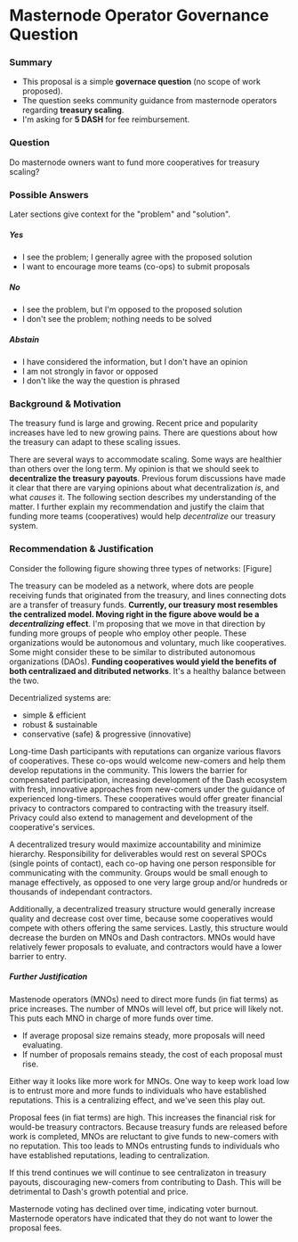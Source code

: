 # Masternode Operator Governance Question

### Summary
* This proposal is a simple **governace question** (no scope of work proposed). 
* The question seeks community guidance from masternode operators regarding **treasury scaling**.
* I'm asking for **5 DASH** for fee reimbursement.

### Question
Do masternode owners want to fund more cooperatives for treasury scaling?

### Possible Answers
Later sections give context for the "problem" and "solution".

##### Yes
* I see the problem;  I generally agree with the proposed solution
* I want to encourage more teams (co-ops) to submit proposals

##### No
* I see the problem, but I'm opposed to the proposed solution
* I don't see the problem; nothing needs to be solved

##### Abstain
* I have considered the information, but I don't have an opinion
* I am not strongly in favor or opposed
* I don't like the way the question is phrased

### Background & Motivation
The treasury fund is large and growing.  Recent price and popularity increases have led to new growing pains.  There are questions about how the treasury can adapt to these scaling issues.

There are several ways to accommodate scaling.  Some ways are healthier than others over the long term.  My opinion is that we should seek to **decentralize the treasury payouts**.  Previous forum discussions have made it clear that there are varying opinions about what decentralization *is*, and what *causes* it.  The following section describes my understanding of the matter.  I further explain my recommendation and justify the claim that funding more teams (cooperatives) would help *decentralize* our treasury system.

### Recommendation & Justification
Consider the following figure showing three types of networks:
[Figure]

The treasury can be modeled as a network, where dots are people receiving funds that originated from the treasury, and lines connecting dots are a transfer of treasury funds.  **Currently, our treasury most resembles the centralized model.  Moving right in the figure above would be a *decentralizing* effect**.  I'm proposing that we move in that direction by funding more groups of people who employ other people.  These organizations would be autonomous and voluntary, much like cooperatives.  Some might consider these to be similar to distributed autonomous organizations (DAOs).  **Funding cooperatives would yield the benefits of both centralizaed and ditributed networks**.  It's a healthy balance between the two.  

Decentrialized systems are:

* simple & efficient
* robust & sustainable
* conservative (safe) & progressive (innovative)

Long-time Dash participants with reputations can organize various flavors of cooperatives. These co-ops would welcome new-comers and help them develop reputations in the community.  This lowers the barrier for compensated participation, increasing development of the Dash ecosystem with fresh, innovative approaches from new-comers under the guidance of experienced long-timers. These cooperatives would offer greater financial privacy to contractors compared to contracting with the treasury itself.  Privacy could also extend to management and development of the cooperative's services.

A decentralized tresury would maximize accountability and minimize hierarchy.  Responsibility for deliverables would rest on several SPOCs (single points of contact), each co-op having one person responsible for communicating with the community.  Groups would be small enough to manage effectively, as opposed to one very large group and/or hundreds or thousands of independant contractors.

Additionally, a decentralized treasury structure would generally increase quality and decrease cost over time, because some cooperatives would compete with others offering the same services.  Lastly, this structure would decrease the burden on MNOs and Dash contractors.  MNOs would have relatively fewer proposals to evaluate, and contractors would have a lower barrier to entry. 

##### Further Justification
Mastenode operators (MNOs) need to direct more funds (in fiat terms) as price increases.  The number of MNOs will level off, but price will likely not.  This puts each MNO in charge of more funds over time.

* If average proposal size remains steady, more proposals will need evaluating.
* If number of proposals remains steady, the cost of each proposal must rise.  

Either way it looks like more work for MNOs.  One way to keep work load low is to entrust more and more funds to individuals who have established reputations.  This is a centralizing effect, and we've seen this play out.

Proposal fees (in fiat terms) are high.  This increases the financial risk for would-be treasury contractors.  Because treasury funds are released before work is completed, MNOs are reluctant to give funds to new-comers with no reputation.  This too leads to MNOs entrusting funds to individuals who have established reputations, leading to centralization.  

If this trend continues we will continue to see centralizaton in treasury payouts, discouraging new-comers from contributing to Dash.  This will be detrimental to Dash's growth potential and price.  

Masternode voting has declined over time, indicating voter burnout.  Masternode operators have indicated that they do not want to lower the proposal fees.
